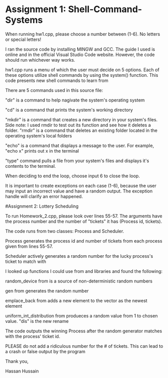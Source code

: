 # Assignment 1: Shell-Command-Systems

When running hw1.cpp, please choose a number between (1-6). No letters or special letters!

I ran the source code by installing MINGW and GCC. The guide I used is online and in the official Visual Studio Code website. However, the code should run whichever way works.

hw1.cpp runs a menu of which the user must decide on 5 options. Each of these options utilize shell commands by using the system() function. This code presents new shell commands to learn from

There are 5 commands used in this source file:

"dir" is a command to help nagivate the system's operating system

"cd" is a command that prints the system's working directory

"mkdir" is a command that creates a new directory in your system's files. 
Side note: I used rmdir to test out its function and see how it deletes a folder. "rmdir" is a command that deletes an existing folder located in the operating system's local folders

"echo" is a command that displays a message to the user. For example, "echo x" prints out x in the terminal

"type" command pulls a file from your system's files and displays it's contents to the terminal.

When deciding to end the loop, choose input 6 to close the loop.

It is important to create exceptions on each case (1-6), because the user may input an incorrect value and have a random output. The exception handle will clarify an error happened.



#Assignment 2: Lottery Scheduling

To run Homework_2.cpp, please look over lines 55-57. The arguments have the process number and the number of "tickets" it has (Process id, tickets).

The code runs from two classes: Process and Scheduler.

Process generates the process id and number of tickets from each process given from lines 55-57.

Scheduler actively generates a random number for the lucky process's ticket to match with

I looked up functions I could use from <random> and <vector> libraries and found the following:

random_device from <random> is a source of non-deterministic random numbers

gen from <random> generates the random number 

emplace_back from <vector> adds a new element to the vector as the newest element

uniform_int_distribution from <random> produeces a random value from 1 to chosen value. "dis" is the new rename

The code outputs the winning Process after the random generator matches with the process' ticket id.

PLEASE do not add a ridiculous number for the # of tickets. This can lead to a crash or false output by the program

Thank you,

Hassan Hussain

